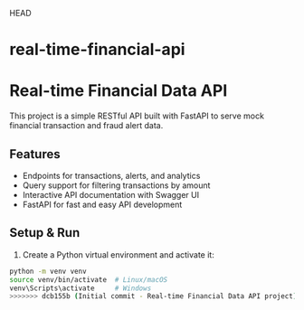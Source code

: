  HEAD
# real-time-financial-api
# Real-time Financial Data API

This project is a simple RESTful API built with FastAPI to serve mock financial transaction and fraud alert data.

## Features

- Endpoints for transactions, alerts, and analytics
- Query support for filtering transactions by amount
- Interactive API documentation with Swagger UI
- FastAPI for fast and easy API development

## Setup & Run

1. Create a Python virtual environment and activate it:

```bash
python -m venv venv
source venv/bin/activate  # Linux/macOS
venv\Scripts\activate     # Windows
>>>>>>> dcb155b (Initial commit - Real-time Financial Data API project)
